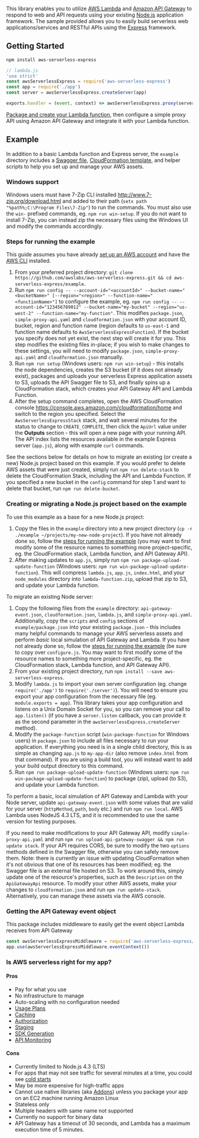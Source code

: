 This library enables you to utilize [AWS Lambda](https://aws.amazon.com/lambda/) and [Amazon API Gateway](https://aws.amazon.com/api-gateway/) to respond to web and API requests using your existing [Node.js](https://nodejs.org/) application framework. The sample provided allows you to easily build serverless web applications/services and RESTful APIs using the [Express](https://expressjs.com/) framework.

## Getting Started

```bash
npm install aws-serverless-express
```

```js
// lambda.js
'use strict'
const awsServerlessExpress = require('aws-serverless-express')
const app = require('./app')
const server = awsServerlessExpress.createServer(app)

exports.handler = (event, context) => awsServerlessExpress.proxy(server, event, context)
```

[Package and create your Lambda function](http://docs.aws.amazon.com/lambda/latest/dg/nodejs-create-deployment-pkg.html), then configure a simple proxy API using Amazon API Gateway and integrate it with your Lambda function.

## Example

In addition to a basic Lambda function and Express server, the `example` directory includes a [Swagger file](http://swagger.io/specification/), [CloudFormation template](https://aws.amazon.com/cloudformation/aws-cloudformation-templates/), and helper scripts to help you set up and manage your AWS assets.

### Windows support
Windows users must have 7-Zip CLI installed http://www.7-zip.org/download.html and added to their path (`setx path "%path%;C:\Program Files\7-Zip"`) to run the commands. You must also use the `win-` prefixed commands, eg. `npm run win-setup`. If you do not want to install 7-Zip, you can instead zip the necessary files using the Windows UI and modify the commands accordingly.

### Steps for running the example
This guide assumes you have already [set up an AWS account](http://docs.aws.amazon.com/AmazonSimpleDB/latest/DeveloperGuide/AboutAWSAccounts.html) and have the [AWS CLI](https://aws.amazon.com/cli/) installed.

1. From your preferred project directory: `git clone https://github.com/awslabs/aws-serverless-express.git && cd aws-serverless-express/example`.
2. Run `npm run config -- --account-id="<accountId>" --bucket-name="<bucketName>" [--region="<region>" --function-name="<functionName>"]` to configure the example, eg. `npm run config -- --account-id="123456789012" --bucket-name="my-bucket" --region="us-west-2" --function-name="my-function"`. This modifies `package.json`, `simple-proxy-api.yaml` and `cloudformation.json` with your account ID, bucket, region and function name (region defaults to `us-east-1` and function name defaults to `AwsServerlessExpressFunction`). If the bucket you specify does not yet exist, the next step will create it for you. This step modifies the existing files in-place; if you wish to make changes to these settings, you will need to modify `package.json`, `simple-proxy-api.yaml` and `cloudformation.json` manually.
3. Run `npm run setup` (Windows users: `npm run win-setup`) - this installs the node dependencies, creates the S3 bucket (if it does not already exist), packages and uploads your serverless Express application assets to S3, uploads the API Swagger file to S3, and finally spins up a CloudFormation stack, which creates your API Gateway API and Lambda Function.
4. After the setup command completes, open the AWS CloudFormation console https://console.aws.amazon.com/cloudformation/home and switch to the region you specified. Select the `AwsServerlessExpressStack` stack, and wait several minutes for the status to change to `CREATE_COMPLETE`, then click the `ApiUrl` value under the __Outputs__ section - this will open a new page with your running API. The API index lists the resources available in the example Express server (`app.js`), along with example `curl` commands.

See the sections below for details on how to migrate an existing (or create a new) Node.js project based on this example. If you would prefer to delete AWS assets that were just created, simply run `npm run delete-stack` to delete the CloudFormation Stack, including the API and Lambda Function. If you specified a new bucket in the `config` command for step 1 and want to delete that bucket, run `npm run delete-bucket`.

### Creating or migrating a Node.js project based on the example

To use this example as a base for a new Node.js project:

1. Copy the files in the `example` directory into a new project directory (`cp -r ./example ~/projects/my-new-node-project`). If you have not already done so, follow the [steps for running the example](#steps-for-running-the-example) (you may want to first modify some of the resource names to something more project-specific, eg. the CloudFormation stack, Lambda function, and API Gateway API).
2. After making updates to `app.js`, simply run `npm run package-upload-update-function` (Windows users: `npm run win-package-upload-update-function`). This will compress `lambda.js`, `app.js`, `index.html`, and your `node_modules` directory into `lambda-function.zip`, upload that zip to S3, and update your Lambda function.

To migrate an existing Node server:

1. Copy the following files from the `example` directory: `api-gateway-event.json`, `cloudformation.json`, `lambda.js`, and `simple-proxy-api.yaml`. Additionally, copy the `scripts` and `config` sections of `example/package.json` into your existing `package.json` - this includes many helpful commands to manage your AWS serverless assets and perform _basic_ local simulation of API Gateway and Lambda. If you have not already done so, follow the [steps for running the example](#steps-for-running-the-example) (be sure to copy over `configure.js`. You may want to first modify some of the resource names to something more project-specific, eg. the CloudFormation stack, Lambda function, and API Gateway API).
2. From your existing project directory, run `npm install --save aws-serverless-express`.
3. Modify `lambda.js` to import your own server configuration (eg. change `require('./app')` to `require('./server')`). You will need to ensure you export your app configuration from the necessary file (eg. `module.exports = app`). This library takes your app configuration and listens on a Unix Domain Socket for you, so you can remove your call to `app.listen()` (if you have a `server.listen` callback, you can provide it as the second parameter in the `awsServerlessExpress.createServer` method).
4. Modify the `package-function` script (`win-package-function` for Windows users) in `package.json` to include all files necessary to run your application. If everything you need is in a single child directory, this is as simple as changing `app.js` to `my-app-dir` (also remove `index.html` from that command). If you are using a build tool, you will instead want to add your build output directory to this command.
5. Run `npm run package-upload-update-function` (Windows users: `npm run win-package-upload-update-function`) to package (zip), upload (to S3), and update your Lambda function.

To perform a basic, local simulation of API Gateway and Lambda with your Node server, update `api-gateway-event.json` with some values that are valid for your server (`httpMethod`, `path`, `body` etc.) and run `npm run local`. AWS Lambda uses NodeJS 4.3 LTS, and it is recommended to use the same version for testing purposes.

If you need to make modifications to your API Gateway API, modify `simple-proxy-api.yaml` and run `npm run upload-api-gateway-swagger && npm run update stack`. If your API requires CORS, be sure to modify the two `options` methods defined in the Swagger file, otherwise you can safely remove them. Note: there is currently an issue with updating CloudFormation when it's not obvious that one of its resources has been modified; eg. the Swagger file is an external file hosted on S3. To work around this, simply update one of the resource's properties, such as the `Description` on the `ApiGatewayApi` resource. To modify your other AWS assets, make your changes to `cloudformation.json` and run `npm run update-stack`. Alternatively, you can manage these assets via the AWS console.

### Getting the API Gateway event object
This package includes middleware to easily get the event object Lambda receives from API Gateway

```js
const awsServerlessExpressMiddleware = require('aws-serverless-express/middleware')
app.use(awsServerlessExpressMiddleware.eventContext())
```

### Is AWS serverless right for my app?

#### Pros

 - Pay for what you use
 - No infrastructure to manage
 - Auto-scaling with no configuration needed
 - [Usage Plans](http://docs.aws.amazon.com/apigateway/latest/developerguide/api-gateway-api-usage-plans.html)
 - [Caching](http://docs.aws.amazon.com/apigateway/latest/developerguide/api-gateway-caching.html)
 - [Authorization](http://docs.aws.amazon.com/apigateway/latest/developerguide/apigateway-control-access-to-api.html)
 - [Staging](http://docs.aws.amazon.com/apigateway/latest/developerguide/how-to-deploy-api.html)
 - [SDK Generation](http://docs.aws.amazon.com/apigateway/latest/developerguide/how-to-generate-sdk.html)
 - [API Monitoring](http://docs.aws.amazon.com/apigateway/latest/developerguide/monitoring-cloudwatch.html)

#### Cons

 - Currently limited to Node.js 4.3 (LTS)
 - For apps that may not see traffic for several minutes at a time, you could see [cold starts](https://aws.amazon.com/blogs/compute/container-reuse-in-lambda/)
 - May be more expensive for high-traffic apps
 - Cannot use native libraries (aka [Addons](https://nodejs.org/api/addons.html)) unless you package your app on an EC2 machine running Amazon Linux
 - Stateless only
 - Multiple headers with same name not supported
 - Currently no support for binary data
 - API Gateway has a timeout of 30 seconds, and Lambda has a maximum execution time of 5 minutes.

